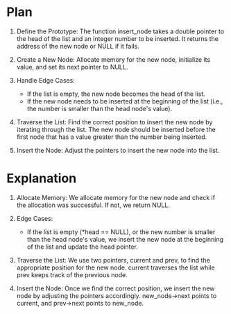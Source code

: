 # Plan

1. Define the Prototype: The function insert_node takes a double pointer to the head of the list and an integer number to be inserted. It returns the address of the new node or NULL if it fails.

2. Create a New Node: Allocate memory for the new node, initialize its value, and set its next pointer to NULL.

3. Handle Edge Cases:

   - If the list is empty, the new node becomes the head of the list.
   - If the new node needs to be inserted at the beginning of the list (i.e., the number is smaller than the head node's value).

4. Traverse the List: Find the correct position to insert the new node by iterating through the list. The new node should be inserted before the first node that has a value greater than the number being inserted.

5. Insert the Node: Adjust the pointers to insert the new node into the list.

# Explanation

1. Allocate Memory: We allocate memory for the new node and check if the allocation was successful. If not, we return NULL.

2. Edge Cases:

   - If the list is empty (\*head == NULL), or the new number is smaller than the head node's value, we insert the new node at the beginning of the list and update the head pointer.

3. Traverse the List: We use two pointers, current and prev, to find the appropriate position for the new node. current traverses the list while prev keeps track of the previous node.

4. Insert the Node: Once we find the correct position, we insert the new node by adjusting the pointers accordingly. new_node->next points to current, and prev->next points to new_node.
